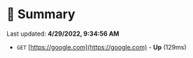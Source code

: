 # 📖 Summary
Last updated: **4/29/2022, 9:34:56 AM**

- `GET` [https://google.com](https://google.com) - **Up** (129ms)

